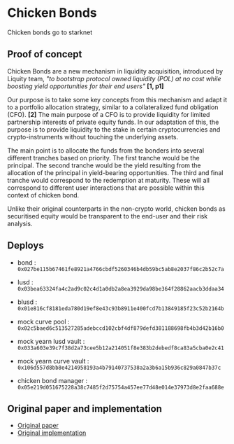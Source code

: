 # Chicken Bonds
Chicken bonds go to starknet

##  Proof of concept 

Chicken Bonds are a new mechanism in liquidity acquisition, introduced by Liquity team, *"to bootstrap protocol owned liquidity (POL) at no cost while boosting yield opportunities for their end users"* **[1, p1]**

Our purpose is to take some key concepts from this mechanism and adapt it to a portfolio allocation strategy, similar to a collateralized fund obligation (CFO). **[2]** The main purpose of a CFO is to provide liquidity for limited partnership interests of private equity funds. In our adaptation of this, the purpose is to provide liquidity to the stake in certain cryptocurrencies and crypto-instruments without touching the underlying assets.

The main point is to allocate the funds from the bonders into several different tranches based on priority. The first tranche would be the principal. The second tranche would be the yield resulting from the allocation of the principal in yield-bearing opportunities. The third and final tranche would correspond to the redemption at maturity. These will all correspond to different user interactions that are possible within this context of chicken bond.

Unlike their original counterparts in the non-crypto world, chicken bonds as securitised equity would be transparent to the end-user and their risk analysis.

## Deploys
* bond : `0x027be115b67461fe8921a4766cbdf5260346b4db59bc5ab8e2037f86c2b52c7a`

* lusd : `0x03bea63324fa4c2ad9c02c4d1a0db2a8ea3929da98be364f28862aacb3ddaa34`

* blusd : `0x01e816cf8181eda780d19ef8e43c93b8911e400fcd7b13849185f23c52b2164b`

* mock curve pool : `0x02c5baed6c513527285adebccd102cbf4df879defd381188698fb4b3d42b16b0`

* mock yearn lusd vault : `0x033a603e39c7f38d2a73cee5b12a214051f8e383b2debedf8ca83a5cba0e2c41`

* mock yearn curve vault : `0x106d557d8bb8e4214958193a4b79140737538a2a3b6a15b936c829a0847b37c`

* chicken bond manager : `0x05e219d051675228a38c7485f2d75754a457ee77d48e014e37973d8e2faa688e`

## Original paper and implementation

* [Original paper](https://github.com/liquity/ChickenBond/blob/main/papers/ChickenBonds%20Whitepaper.pdf)
* [Original implementation](https://github.com/liquity/ChickenBond)
